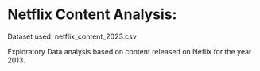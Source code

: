 # Netflix Content Analysis: 
Dataset used: netflix_content_2023.csv

Exploratory Data analysis based on content released on Neflix for the year 2013.
